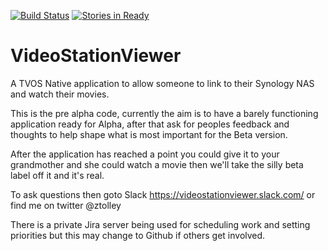 [![Build Status](https://travis-ci.org/ztolley/VideoStationViewer.svg?branch=master)](https://travis-ci.org/ztolley/VideoStationViewer)
[![Stories in Ready](https://badge.waffle.io/ztolley/VideoStationViewer.png?label=ready&title=Ready)](https://waffle.io/ztolley/VideoStationViewer)

# VideoStationViewer
A TVOS Native application to allow someone to link to their Synology NAS and watch their movies.

This is the pre alpha code, currently the aim is to have a barely functioning application ready for Alpha, after that ask for peoples feedback and thoughts to help shape what is most important for the Beta version.

After the application has reached a point you could give it to your grandmother and she could watch a movie then we'll take the silly beta label off it and it's real.

To ask questions then goto Slack https://videostationviewer.slack.com/ or find me on twitter @ztolley



There is a private Jira server being used for scheduling work and setting priorities but this may change to Github if others get involved.
